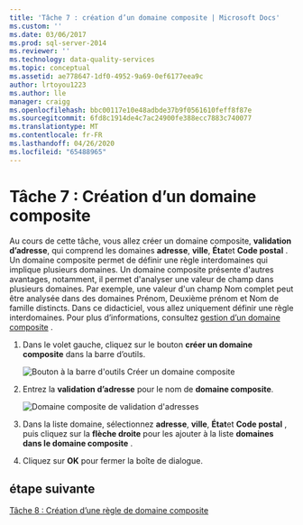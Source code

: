 ```yaml
---
title: 'Tâche 7 : création d’un domaine composite | Microsoft Docs'
ms.custom: ''
ms.date: 03/06/2017
ms.prod: sql-server-2014
ms.reviewer: ''
ms.technology: data-quality-services
ms.topic: conceptual
ms.assetid: ae778647-1df0-4952-9a69-0ef6177eea9c
author: lrtoyou1223
ms.author: lle
manager: craigg
ms.openlocfilehash: bbc00117e10e48adbde37b9f0561610feff8f87e
ms.sourcegitcommit: 6fd8c1914de4c7ac24900fe388ecc7883c740077
ms.translationtype: MT
ms.contentlocale: fr-FR
ms.lasthandoff: 04/26/2020
ms.locfileid: "65488965"
---
```

# <a name="task-7-creating-a-composite-domain"></a>Tâche 7 : Création d’un domaine composite
  Au cours de cette tâche, vous allez créer un domaine composite, **validation d’adresse**, qui comprend les domaines **adresse**, **ville**, **État**et **Code postal** . Un domaine composite permet de définir une règle interdomaines qui implique plusieurs domaines. Un domaine composite présente d'autres avantages, notamment, il permet d'analyser une valeur de champ dans plusieurs domaines.  Par exemple, une valeur d'un champ Nom complet peut être analysée dans des domaines Prénom, Deuxième prénom et Nom de famille distincts. Dans ce didacticiel, vous allez uniquement définir une règle interdomaines. Pour plus d’informations, consultez [gestion d’un domaine composite](https://msdn.microsoft.com/library/hh510399.aspx) .  
  
1.  Dans le volet gauche, cliquez sur le bouton **créer un domaine composite** dans la barre d’outils.  
  
     ![Bouton à la barre d'outils Créer un domaine composite](../../2014/tutorials/media/et-creatingacompositedomain-01.jpg "Bouton à la barre d'outils Créer un domaine composite")  
  
2.  Entrez la **validation d’adresse** pour le nom de **domaine composite**.  
  
     ![Domaine composite de validation d'adresses](../../2014/tutorials/media/et-creatingacompositedomain-02.jpg "Domaine composite de validation d'adresses")  
  
3.  Dans la liste domaine, sélectionnez **adresse**, **ville**, **État**et **Code postal** , puis cliquez sur la **flèche droite** pour les ajouter à la liste **domaines dans le domaine composite** .  
  
4.  Cliquez sur **OK** pour fermer la boîte de dialogue.  
  
## <a name="next-step"></a>étape suivante  
 [Tâche 8 : Création d’une règle de domaine composite](../../2014/tutorials/task-8-creating-a-composite-domain-rule.md)  
  
  
